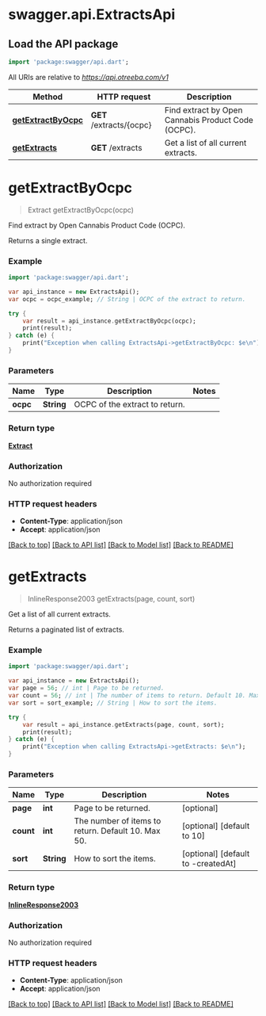 # swagger.api.ExtractsApi

## Load the API package
```dart
import 'package:swagger/api.dart';
```

All URIs are relative to *https://api.otreeba.com/v1*

Method | HTTP request | Description
------------- | ------------- | -------------
[**getExtractByOcpc**](ExtractsApi.md#getExtractByOcpc) | **GET** /extracts/{ocpc} | Find extract by Open Cannabis Product Code (OCPC).
[**getExtracts**](ExtractsApi.md#getExtracts) | **GET** /extracts | Get a list of all current extracts.


# **getExtractByOcpc**
> Extract getExtractByOcpc(ocpc)

Find extract by Open Cannabis Product Code (OCPC).

Returns a single extract.

### Example 
```dart
import 'package:swagger/api.dart';

var api_instance = new ExtractsApi();
var ocpc = ocpc_example; // String | OCPC of the extract to return.

try { 
    var result = api_instance.getExtractByOcpc(ocpc);
    print(result);
} catch (e) {
    print("Exception when calling ExtractsApi->getExtractByOcpc: $e\n");
}
```

### Parameters

Name | Type | Description  | Notes
------------- | ------------- | ------------- | -------------
 **ocpc** | **String**| OCPC of the extract to return. | 

### Return type

[**Extract**](Extract.md)

### Authorization

No authorization required

### HTTP request headers

 - **Content-Type**: application/json
 - **Accept**: application/json

[[Back to top]](#) [[Back to API list]](../README.md#documentation-for-api-endpoints) [[Back to Model list]](../README.md#documentation-for-models) [[Back to README]](../README.md)

# **getExtracts**
> InlineResponse2003 getExtracts(page, count, sort)

Get a list of all current extracts.

Returns a paginated list of extracts.

### Example 
```dart
import 'package:swagger/api.dart';

var api_instance = new ExtractsApi();
var page = 56; // int | Page to be returned.
var count = 56; // int | The number of items to return. Default 10. Max 50.
var sort = sort_example; // String | How to sort the items.

try { 
    var result = api_instance.getExtracts(page, count, sort);
    print(result);
} catch (e) {
    print("Exception when calling ExtractsApi->getExtracts: $e\n");
}
```

### Parameters

Name | Type | Description  | Notes
------------- | ------------- | ------------- | -------------
 **page** | **int**| Page to be returned. | [optional] 
 **count** | **int**| The number of items to return. Default 10. Max 50. | [optional] [default to 10]
 **sort** | **String**| How to sort the items. | [optional] [default to -createdAt]

### Return type

[**InlineResponse2003**](InlineResponse2003.md)

### Authorization

No authorization required

### HTTP request headers

 - **Content-Type**: application/json
 - **Accept**: application/json

[[Back to top]](#) [[Back to API list]](../README.md#documentation-for-api-endpoints) [[Back to Model list]](../README.md#documentation-for-models) [[Back to README]](../README.md)

